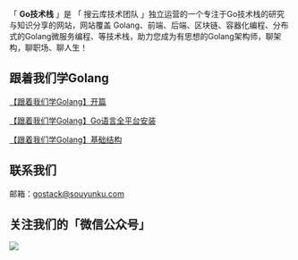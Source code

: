 「 **Go技术栈** 」是 「 搜云库技术团队 」独立运营的一个专注于Go技术栈的研究与知识分享的网站，网站覆盖 Golang、前端、后端、区块链、容器化编程、分布式的Golang微服务编程、等技术栈，助力您成为有思想的Golang架构师，聊架构，聊职场、聊人生！

## 跟着我们学Golang

[【跟着我们学Golang】开篇](https://gostack.souyunku.com/2019/04/11/study-golang-with-us/)

[【跟着我们学Golang】Go语言全平台安装](https://gostack.souyunku.com/2019/04/15/install-golang/)

[【跟着我们学Golang】基础结构](https://gostack.souyunku.com/2019/04/22/basic-knowledge/)

## 联系我们

邮箱：gostack@souyunku.com

## 关注我们的「微信公众号」

![](https://gostack.souyunku.com/images/blog/weixin.png)
